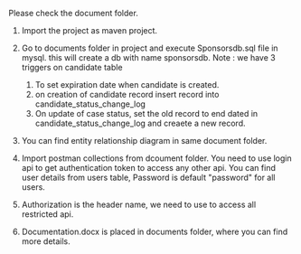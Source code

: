 Please check the document folder.
1. Import the project as maven project.
2. Go to documents folder in project and execute Sponsorsdb.sql file in mysql. this will create a db with name sponsorsdb.
   Note : we have 3 triggers on candidate table
   1. To set expiration date when candidate is created.
   2. on creation of candidate record insert record into candidate_status_change_log
   3. On update of case status, set the old record to end dated in candidate_status_change_log and creaete a new record.
   
3. You can find entity relationship diagram in same document folder.
4. Import postman collections from dcoument folder.
   You need to use login api to get authentication token to access any other api.
   You can find user details from users table, Password is default "password" for all users.
5. Authorization is the header name, we need to use to access all restricted api.
6. Documentation.docx is placed in documents folder, where you can find more details.